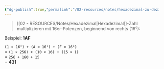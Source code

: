 ```yaml
---
{"dg-publish":true,"permalink":"/02-resources/notes/hexadezimal-zu-dezimal/","tags":["mathe/hexadezimal"],"noteIcon":"","updated":"2025-03-23T01:41:06.710+01:00"}
---
```


>[[02 - RESOURCES/Notes/Hexadezimal\|Hexadezimal]]-Zahl multiplizieren mit 16er-Potenzen, beginnend von rechts (16⁰):

Beispiel: **1AF**

`(1 × 16²) + (A × 16¹) + (F × 16⁰)`  
= `(1 × 256) + (10 × 16) + (15 × 1)`  
= `256 + 160 + 15`  
= **431**
